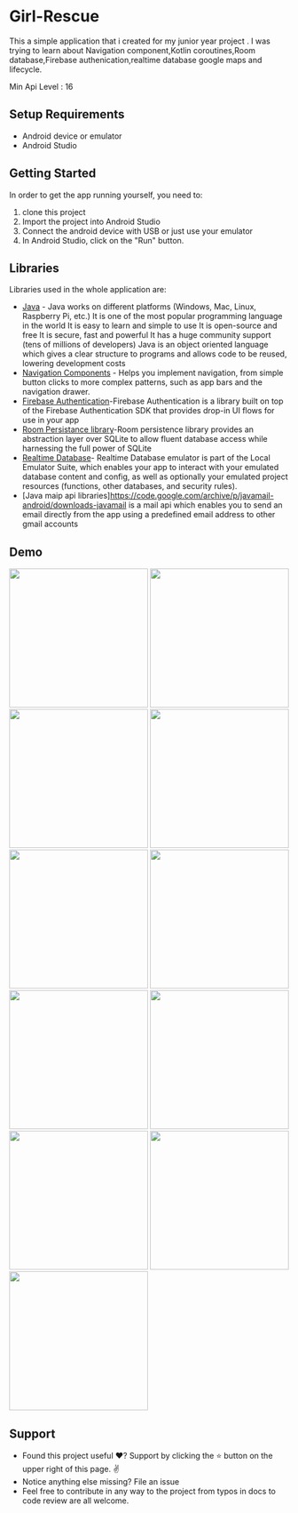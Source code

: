 <p align="center">

# Girl-Rescue

This a simple application that i created for my junior year project . I was trying to learn about Navigation component,Kotlin coroutines,Room database,Firebase authenication,realtime database google maps and lifecycle.

Min Api Level : 16 

## Setup Requirements

- Android device or emulator
- Android Studio

## Getting Started

In order to get the app running yourself, you need to:

1.  clone this project
2.  Import the project into Android Studio
3.  Connect the android device with USB or just use your emulator
4.  In Android Studio, click on the "Run" button.

## Libraries

Libraries used in the whole application are:

- [Java](https://developer.android.com/) - Java works on different platforms (Windows, Mac, Linux, Raspberry Pi, etc.)
  It is one of the most popular programming language in the world
  It is easy to learn and simple to use
  It is open-source and free
  It is secure, fast and powerful
  It has a huge community support (tens of millions of developers)
  Java is an object oriented language which gives a clear structure to programs and allows code to be reused, lowering development costs
- [Navigation Components](https://developer.android.com/guide/navigation/navigation-getting-started) -  Helps you implement navigation, from simple button clicks to more complex patterns, such as app bars and the navigation drawer.
- [Firebase Authentication](https://firebase.google.com/docs/auth/android/firebaseui)-Firebase Authentication is a library built on top of the Firebase Authentication SDK that provides drop-in UI flows for use in your app
- [Room Persistance library](https://developer.android.com/training/data-storage/room)-Room persistence library provides an abstraction layer over SQLite to allow fluent database access while harnessing the full power of SQLite
- [Realtime Database](https://firebase.google.com/docs/database/web/read-and-write)- Realtime Database emulator is part of the Local Emulator Suite, which enables your app to interact with your emulated database content and config, as well as optionally your emulated project resources (functions, other databases, and security rules).
- [Java maip api libraries]https://code.google.com/archive/p/javamail-android/downloads-javamail is a mail api which enables you to send an email directly from the app using a predefined email address to other gmail accounts

## Demo
<p float="left">
<img src="screenshoots/splashscreen.png" width=250/>
<img src="screenshoots/donor_registration screen.png" width=250/>
<img src="screenshoots/loginscreen.png" width=250/>
<img src="screenshoots/main screen.png" width=250/>
<img src="screenshoots/navigation drawer.png" width=250/>
<img src="screenshoots/profile screen.png" width=250/>
<img src="screenshoots/sent emails screen.png" width=250/>
<img src="screenshoots/blood group AB+ intent.png" width=250/>
<img src="screenshoots/alert dialog builder.png" width=250/>
<img src="screenshoots/alert dialog builder 2.png" width=250/>
<img src="screenshoots/alert dialog bulder 3.png" width=250/>
  </p>
  
## Support
- Found this project useful ❤️? Support by clicking the ⭐️ button on the upper right of this page. ✌️
- Notice anything else missing? File an issue 
- Feel free to contribute in any way to the project from typos in docs to code review are all welcome.
